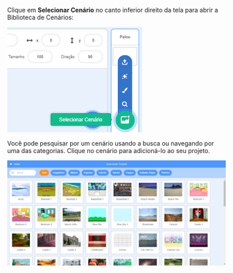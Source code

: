 Clique em **Selecionar Cenário** no canto inferior direito da tela para abrir a Biblioteca de Cenários:

![O ícone 'Selecionar Cenário' destacado.](images/stage-choose.png)

Você pode pesquisar por um cenário usando a busca ou navegando por uma das categorias. Clique no cenário para adicioná-lo ao seu projeto.

![A Biblioteca de Cenários.](images/backdrop.png)